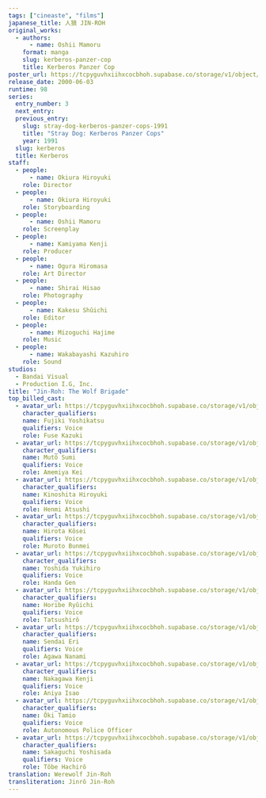 ```yaml
---
tags: ["cineaste", "films"]
japanese_title: 人狼 JIN-ROH
original_works:
  - authors:
      - name: Oshii Mamoru
    format: manga
    slug: kerberos-panzer-cop
    title: Kerberos Panzer Cop
poster_url: https://tcpyguvhxiihxcocbhoh.supabase.co/storage/v1/object/public/godzilla-cineaste-public/content/films/jin-roh-the-wolf-brigade-2000/posters/jin-roh-the-wolf-brigade-2000.jpg
release_date: 2000-06-03
runtime: 98
series:
  entry_number: 3
  next_entry:
  previous_entry:
    slug: stray-dog-kerberos-panzer-cops-1991
    title: "Stray Dog: Kerberos Panzer Cops"
    year: 1991
  slug: kerberos
  title: Kerberos
staff:
  - people:
      - name: Okiura Hiroyuki
    role: Director
  - people:
      - name: Okiura Hiroyuki
    role: Storyboarding
  - people:
      - name: Oshii Mamoru
    role: Screenplay
  - people:
      - name: Kamiyama Kenji
    role: Producer
  - people:
      - name: Ogura Hiromasa
    role: Art Director
  - people:
      - name: Shirai Hisao
    role: Photography
  - people:
      - name: Kakesu Shûichi
    role: Editor
  - people:
      - name: Mizoguchi Hajime
    role: Music
  - people:
      - name: Wakabayashi Kazuhiro
    role: Sound
studios:
  - Bandai Visual
  - Production I.G, Inc.
title: "Jin-Roh: The Wolf Brigade"
top_billed_cast:
  - avatar_url: https://tcpyguvhxiihxcocbhoh.supabase.co/storage/v1/object/public/godzilla-cineaste-public/content/films/jin-roh-the-wolf-brigade-2000/cast-avatars/yoshikatsu-fujiki-0.jpg
    character_qualifiers:
    name: Fujiki Yoshikatsu
    qualifiers: Voice
    role: Fuse Kazuki
  - avatar_url: https://tcpyguvhxiihxcocbhoh.supabase.co/storage/v1/object/public/godzilla-cineaste-public/content/films/jin-roh-the-wolf-brigade-2000/cast-avatars/sumi-muto-0.jpg
    character_qualifiers:
    name: Mutô Sumi
    qualifiers: Voice
    role: Amemiya Kei
  - avatar_url: https://tcpyguvhxiihxcocbhoh.supabase.co/storage/v1/object/public/godzilla-cineaste-public/content/films/jin-roh-the-wolf-brigade-2000/cast-avatars/hiroyuki-kinoshita-0.jpg
    character_qualifiers:
    name: Kinoshita Hiroyuki
    qualifiers: Voice
    role: Henmi Atsushi
  - avatar_url: https://tcpyguvhxiihxcocbhoh.supabase.co/storage/v1/object/public/godzilla-cineaste-public/content/films/jin-roh-the-wolf-brigade-2000/cast-avatars/kosei-hirota-0.jpg
    character_qualifiers:
    name: Hirota Kôsei
    qualifiers: Voice
    role: Muroto Bunmei
  - avatar_url: https://tcpyguvhxiihxcocbhoh.supabase.co/storage/v1/object/public/godzilla-cineaste-public/content/films/jin-roh-the-wolf-brigade-2000/cast-avatars/yukihiro-yoshida-0.jpg
    character_qualifiers:
    name: Yoshida Yukihiro
    qualifiers: Voice
    role: Handa Gen
  - avatar_url: https://tcpyguvhxiihxcocbhoh.supabase.co/storage/v1/object/public/godzilla-cineaste-public/content/films/jin-roh-the-wolf-brigade-2000/cast-avatars/ryuichi-horibe-0.jpg
    character_qualifiers:
    name: Horibe Ryûichi
    qualifiers: Voice
    role: Tatsushirô
  - avatar_url: https://tcpyguvhxiihxcocbhoh.supabase.co/storage/v1/object/public/godzilla-cineaste-public/content/films/jin-roh-the-wolf-brigade-2000/cast-avatars/eri-sendai-0.jpg
    character_qualifiers:
    name: Sendai Eri
    qualifiers: Voice
    role: Agawa Nanami
  - avatar_url: https://tcpyguvhxiihxcocbhoh.supabase.co/storage/v1/object/public/godzilla-cineaste-public/content/films/jin-roh-the-wolf-brigade-2000/cast-avatars/kenji-nakagawa-0.jpg
    character_qualifiers:
    name: Nakagawa Kenji
    qualifiers: Voice
    role: Aniya Isao
  - avatar_url: https://tcpyguvhxiihxcocbhoh.supabase.co/storage/v1/object/public/godzilla-cineaste-public/content/films/jin-roh-the-wolf-brigade-2000/cast-avatars/tamio-oki-0.jpg
    character_qualifiers:
    name: Ôki Tamio
    qualifiers: Voice
    role: Autonomous Police Officer
  - avatar_url: https://tcpyguvhxiihxcocbhoh.supabase.co/storage/v1/object/public/godzilla-cineaste-public/content/films/jin-roh-the-wolf-brigade-2000/cast-avatars/yoshisada-sakaguchi-0.jpg
    character_qualifiers:
    name: Sakaguchi Yoshisada
    qualifiers: Voice
    role: Tôbe Hachirô
translation: Werewolf Jin-Roh
transliteration: Jinrô Jin-Roh
---
```


